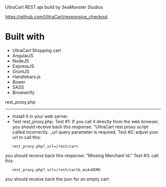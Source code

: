 UltraCart REST api build by SeaMonster Studios

https://github.com/UltraCart/responsive_checkout

Built with
====================================
 * UltraCart Shopping cart
 * AngularJS
 * NodeJS
 * ExpressJS
 * GruntJS
 * Handlebars.js
 * Bower
 * SASS
 * Browserify

 rest_proxy.php
 _____________________
 * Install it in your web server.
 * Test rest_proxy.php.
   Test #1: If you call it directly from the web browser, you should receive back this response: "UltraCart rest proxy script called incorrectly.  _url query parameter is required.
   Test #2:  adjust your url to call this:
```
   rest_proxy.php?_url=/rest/cart
```
   you should receive back this response: "Missing Merchant Id."
   Test #3:  call this:
```
   rest_proxy.php?_url=/rest/cart&_mid=DEMO
```
   you should receive back the json for an empty cart.